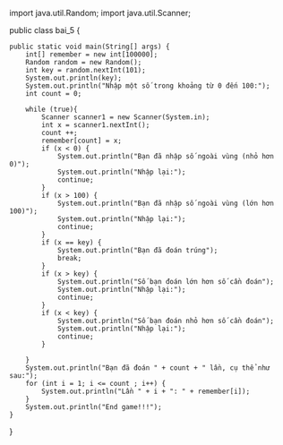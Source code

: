 import java.util.Random;
import java.util.Scanner;

public class bai_5 {

    public static void main(String[] args) {
        int[] remember = new int[100000];
        Random random = new Random();
        int key = random.nextInt(101);
        System.out.println(key);
        System.out.println("Nhập một số trong khoảng từ 0 đến 100:");
        int count = 0;

        while (true){
            Scanner scanner1 = new Scanner(System.in);
            int x = scanner1.nextInt();
            count ++;
            remember[count] = x;
            if (x < 0) {
                System.out.println("Bạn đã nhập số ngoài vùng (nhỏ hơn 0)");
                System.out.println("Nhập lại:");
                continue;
            }
            if (x > 100) {
                System.out.println("Bạn đã nhập số ngoài vùng (lớn hơn 100)");
                System.out.println("Nhập lại:");
                continue;
            }
            if (x == key) {
                System.out.println("Bạn đã đoán trúng");
                break;
            }
            if (x > key) {
                System.out.println("Số bạn đoán lớn hơn số cần đoán");
                System.out.println("Nhập lại:");
                continue;
            }
            if (x < key) {
                System.out.println("Số bạn đoán nhỏ hơn số cần đoán");
                System.out.println("Nhập lại:");
                continue;
            }

        }
        System.out.println("Bạn đã đoán " + count + " lần, cụ thể như sau:");
        for (int i = 1; i <= count ; i++) {
            System.out.println("Lần " + i + ": " + remember[i]);
        }
        System.out.println("End game!!!");
    }
}
